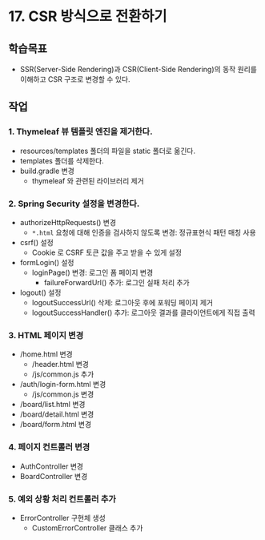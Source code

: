 # 17. CSR 방식으로 전환하기

## 학습목표

- SSR(Server-Side Rendering)과 CSR(Client-Side Rendering)의 동작 원리를 이해하고 CSR 구조로 변경할 수 있다.

## 작업

### 1. Thymeleaf 뷰 템플릿 엔진을 제거한다.

- resources/templates 폴더의 파일을 static 폴더로 옮긴다.
- templates 폴더를 삭제한다.
- build.gradle 변경
  - thymeleaf 와 관련된 라이브러리 제거

### 2. Spring Security 설정을 변경한다.

- authorizeHttpRequests() 변경
  - `*.html` 요청에 대해 인증을 검사하지 않도록 변경: 정규표현식 패턴 매칭 사용
- csrf() 설정
  - Cookie 로 CSRF 토큰 값을 주고 받을 수 있게 설정
- formLogin() 설정
  - loginPage() 변경: 로그인 폼 페이지 변경
    - failureForwardUrl() 추가: 로그인 실패 처리 추가
- logout() 설정
  - logoutSuccessUrl() 삭제: 로그아웃 후에 포워딩 페이지 제거
  - logoutSuccessHandler() 추가: 로그아웃 결과를 클라이언트에게 직접 출력

### 3. HTML 페이지 변경

- /home.html 변경
  - /header.html 변경
  - /js/common.js 추가
- /auth/login-form.html 변경
  - /js/common.js 변경
- /board/list.html 변경
- /board/detail.html 변경
- /board/form.html 변경


### 4. 페이지 컨트롤러 변경

- AuthController 변경
- BoardController 변경

### 5. 예외 상황 처리 컨트롤러 추가 

- ErrorController 구현체 생성
  - CustomErrorController 클래스 추가